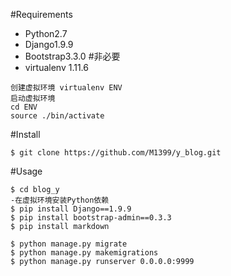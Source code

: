 #Requirements

- Python2.7
- Django1.9.9 
- Bootstrap3.3.0  #非必要
- virtualenv 1.11.6

```
创建虚拟环境 virtualenv ENV
启动虚拟环境
cd ENV
source ./bin/activate
```

#Install

```
$ git clone https://github.com/M1399/y_blog.git
```


#Usage
```
$ cd blog_y
-在虚拟环境安装Python依赖
$ pip install Django==1.9.9 
$ pip install bootstrap-admin==0.3.3
$ pip install markdown

$ python manage.py migrate
$ python manage.py makemigrations
$ python manage.py runserver 0.0.0.0:9999
```

